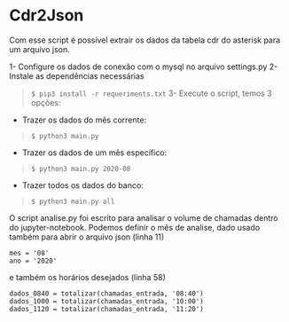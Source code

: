 # Cdr2Json

Com esse script é possível extrair os dados da tabela cdr do asterisk para um arquivo json.

1- Configure os dados de conexão com o mysql no arquivo settings.py
2- Instale as dependências necessárias
> `$ pip3 install -r requeriments.txt`
3- Execute o script, temos 3 opções:
- Trazer os dados do mês corrente:
> `$ python3 main.py`
- Trazer os dados de um mês específico:
> `$ python3 main.py 2020-08`
- Trazer todos os dados do banco:
> `$ python3 main.py all`

O script analise.py foi escrito para analisar o volume de chamadas dentro do jupyter-notebook.
Podemos definir o mês de analise, dado usado também para abrir o arquivo json (linha 11)
```
mes = '08'
ano = '2020'
```
e também os horários desejados (linha 58)
```
dados_0840 = totalizar(chamadas_entrada, '08:40')
dados_1000 = totalizar(chamadas_entrada, '10:00')
dados_1120 = totalizar(chamadas_entrada, '11:20')
```